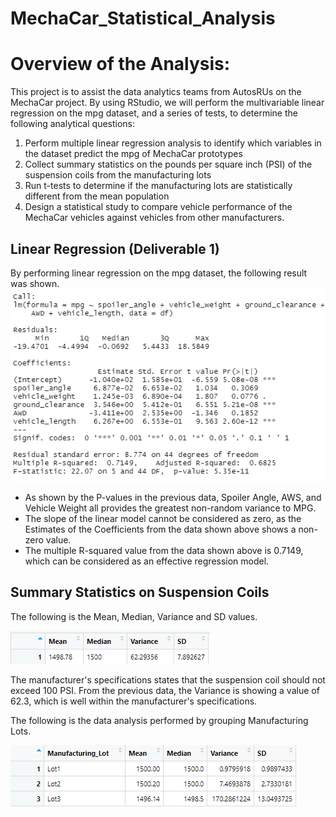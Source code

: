 # MechaCar_Statistical_Analysis

# Overview of the Analysis:

This project is to assist the data analytics teams from AutosRUs on the MechaCar project. By using RStudio, we will perform the multivariable linear regression on the mpg dataset, and a series of tests, to determine the following analytical questions:
1. Perform multiple linear regression analysis to identify which variables in the dataset predict the mpg of MechaCar prototypes
2. Collect summary statistics on the pounds per square inch (PSI) of the suspension coils from the manufacturing lots
3. Run t-tests to determine if the manufacturing lots are statistically different from the mean population
4. Design a statistical study to compare vehicle performance of the MechaCar vehicles against vehicles from other manufacturers. 

## Linear Regression (Deliverable 1)
By performing linear regression on the mpg dataset, the following result was shown. 
![Deliverable1](Images/Deliverable1.PNG)

- As shown by the P-values in the previous data, Spoiler Angle, AWS, and Vehicle Weight all provides the greatest non-random variance to MPG. 
- The slope of the linear model cannot be considered as zero, as the Estimates of the Coefficients from the data shown above shows a non-zero value. 
- The multiple R-squared value from the data shown above is 0.7149, which can be considered as an effective regression model.

## Summary Statistics on Suspension Coils
The following is the Mean, Median, Variance and SD values. 

![averages](Images/averages.PNG)

The manufacturer's specifications states that the suspension coil should not exceed 100 PSI. From the previous data, the Variance is showing a value of 62.3, which is well within the manufacturer's specifications. 

The following is the data analysis performed by grouping Manufacturing Lots. 

![mlot_summary](Images/mlot_summary.PNG)

